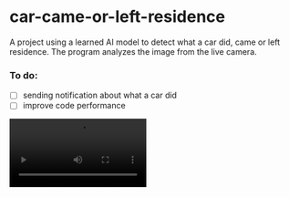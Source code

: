 # car-came-or-left-residence
A project using a learned AI model to detect what a car did, came or left residence. The program analyzes the image from the live camera.



### To do: 
- [ ] sending notification about what a car did
- [ ] improve code performance

<video src='car_detection.mp4' width='240'/>
